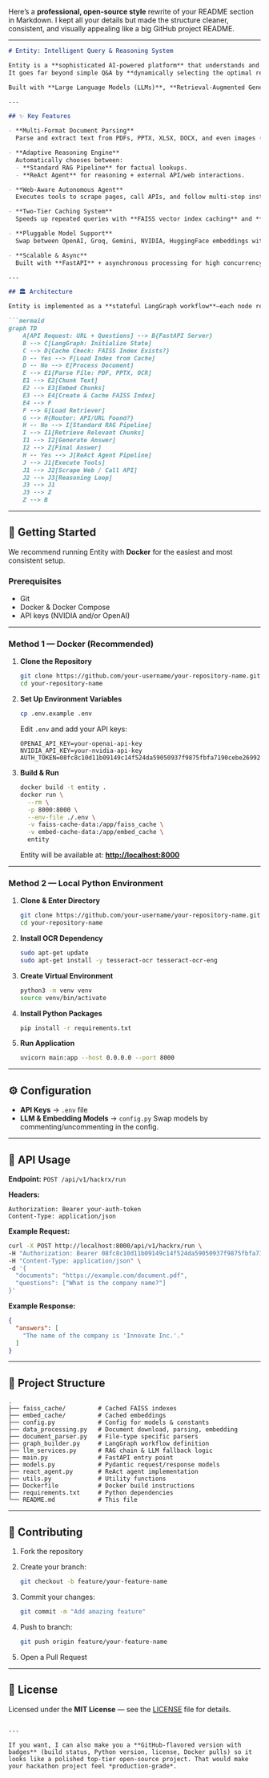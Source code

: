 Here’s a **professional, open-source style** rewrite of your README section in Markdown.
I kept all your details but made the structure cleaner, consistent, and visually appealing like a big GitHub project README.

---

````markdown
# Entity: Intelligent Query & Reasoning System

Entity is a **sophisticated AI-powered platform** that understands and answers complex questions from a variety of documents.  
It goes far beyond simple Q&A by **dynamically selecting the optimal reasoning strategy**—either performing deep semantic search within document content or acting as an **autonomous agent** that can interact with external APIs and the web.

Built with **Large Language Models (LLMs)**, **Retrieval-Augmented Generation (RAG)**, and **agentic workflows powered by LangGraph**, Entity delivers **precise, context-aware answers** in real-time.

---

## ✨ Key Features

- **Multi-Format Document Parsing**  
  Parse and extract text from PDFs, PPTX, XLSX, DOCX, and even images (`JPG`, `PNG`) via OCR.

- **Adaptive Reasoning Engine**  
  Automatically chooses between:
  - **Standard RAG Pipeline** for factual lookups.
  - **ReAct Agent** for reasoning + external API/web interactions.

- **Web-Aware Autonomous Agent**  
  Executes tools to scrape pages, call APIs, and follow multi-step instructions embedded in documents.

- **Two-Tier Caching System**  
  Speeds up repeated queries with **FAISS vector index caching** and **embedding caching**.

- **Pluggable Model Support**  
  Swap between OpenAI, Groq, Gemini, NVIDIA, HuggingFace embeddings with simple config changes.

- **Scalable & Async**  
  Built with **FastAPI** + asynchronous processing for high concurrency and performance.

---

## 🏛 Architecture

Entity is implemented as a **stateful LangGraph workflow**—each node represents a specific processing stage, with a conditional router deciding the path based on document type and query intent.

```mermaid
graph TD
    A[API Request: URL + Questions] --> B{FastAPI Server}
    B --> C[LangGraph: Initialize State]
    C --> D{Cache Check: FAISS Index Exists?}
    D -- Yes --> F[Load Index from Cache]
    D -- No --> E[Process Document]
    E --> E1[Parse File: PDF, PPTX, OCR]
    E1 --> E2[Chunk Text]
    E2 --> E3[Embed Chunks]
    E3 --> E4[Create & Cache FAISS Index]
    E4 --> F
    F --> G[Load Retriever]
    G --> H{Router: API/URL Found?}
    H -- No --> I[Standard RAG Pipeline]
    I --> I1[Retrieve Relevant Chunks]
    I1 --> I2[Generate Answer]
    I2 --> Z[Final Answer]
    H -- Yes --> J[ReAct Agent Pipeline]
    J --> J1[Execute Tools]
    J1 --> J2[Scrape Web / Call API]
    J2 --> J3[Reasoning Loop]
    J3 --> J1
    J3 --> Z
    Z --> B
````

---

## 🚀 Getting Started

We recommend running Entity with **Docker** for the easiest and most consistent setup.

### **Prerequisites**

* Git
* Docker & Docker Compose
* API keys (NVIDIA and/or OpenAI)

---

### **Method 1 — Docker (Recommended)**

1. **Clone the Repository**

   ```bash
   git clone https://github.com/your-username/your-repository-name.git
   cd your-repository-name
   ```

2. **Set Up Environment Variables**

   ```bash
   cp .env.example .env
   ```

   Edit `.env` and add your API keys:

   ```dotenv
   OPENAI_API_KEY=your-openai-api-key
   NVIDIA_API_KEY=your-nvidia-api-key
   AUTH_TOKEN=08fc8c10d11b09149c14f524da59050937f9875fbfa7190cebe26992162cd61b
   ```

3. **Build & Run**

   ```bash
   docker build -t entity .
   docker run \
     --rm \
     -p 8000:8000 \
     --env-file ./.env \
     -v faiss-cache-data:/app/faiss_cache \
     -v embed-cache-data:/app/embed_cache \
     entity
   ```

   Entity will be available at:
   **[http://localhost:8000](http://localhost:8000)**

---

### **Method 2 — Local Python Environment**

1. **Clone & Enter Directory**

   ```bash
   git clone https://github.com/your-username/your-repository-name.git
   cd your-repository-name
   ```

2. **Install OCR Dependency**

   ```bash
   sudo apt-get update
   sudo apt-get install -y tesseract-ocr tesseract-ocr-eng
   ```

3. **Create Virtual Environment**

   ```bash
   python3 -m venv venv
   source venv/bin/activate
   ```

4. **Install Python Packages**

   ```bash
   pip install -r requirements.txt
   ```

5. **Run Application**

   ```bash
   uvicorn main:app --host 0.0.0.0 --port 8000
   ```

---

## ⚙️ Configuration

* **API Keys** → `.env` file
* **LLM & Embedding Models** → `config.py`
  Swap models by commenting/uncommenting in the config.

---

## 🔌 API Usage

**Endpoint:**
`POST /api/v1/hackrx/run`

**Headers:**

```http
Authorization: Bearer your-auth-token
Content-Type: application/json
```

**Example Request:**

```bash
curl -X POST http://localhost:8000/api/v1/hackrx/run \
-H "Authorization: Bearer 08fc8c10d11b09149c14f524da59050937f9875fbfa7190cebe26992162cd61b" \
-H "Content-Type: application/json" \
-d '{
  "documents": "https://example.com/document.pdf",
  "questions": ["What is the company name?"]
}'
```

**Example Response:**

```json
{
  "answers": [
    "The name of the company is 'Innovate Inc.'."
  ]
}
```

---

## 📂 Project Structure

```
.
├── faiss_cache/         # Cached FAISS indexes
├── embed_cache/         # Cached embeddings
├── config.py            # Config for models & constants
├── data_processing.py   # Document download, parsing, embedding
├── document_parser.py   # File-type specific parsers
├── graph_builder.py     # LangGraph workflow definition
├── llm_services.py      # RAG chain & LLM fallback logic
├── main.py              # FastAPI entry point
├── models.py            # Pydantic request/response models
├── react_agent.py       # ReAct agent implementation
├── utils.py             # Utility functions
├── Dockerfile           # Docker build instructions
├── requirements.txt     # Python dependencies
└── README.md            # This file
```

---

## 🤝 Contributing

1. Fork the repository
2. Create your branch:

   ```bash
   git checkout -b feature/your-feature-name
   ```
3. Commit your changes:

   ```bash
   git commit -m "Add amazing feature"
   ```
4. Push to branch:

   ```bash
   git push origin feature/your-feature-name
   ```
5. Open a Pull Request

---

## 📜 License

Licensed under the **MIT License** — see the [LICENSE](LICENSE) file for details.

```

---

If you want, I can also make you a **GitHub-flavored version with badges** (build status, Python version, license, Docker pulls) so it looks like a polished top-tier open-source project. That would make your hackathon project feel *production-grade*.
```
